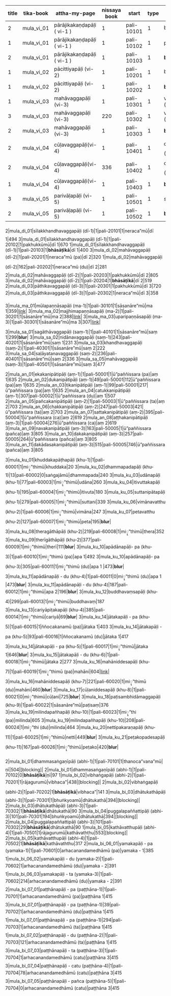 |title|tika-book|attha-my-page|nissaya book| start|type|nissaya title|page count|status|link|
|-|-|-|-|-|-|-|-|-|-|
2|mula_vi_01|pārājikakaṇḍapāḷi ( vi-1 )|1|pali-10101|1|bhurā”kaြီ”mū|vi 1|396
1|mula_vi_01|pārājikakaṇḍapāḷi ( vi-1 )|1|pali-10102|1|pakhukkūmū|vi 1|704
2|mula_vi_01|pārājikakaṇḍapāḷi ( vi-1 )|1|pali-10103|1|**bhāsāṭīkā**|vi 1|325
1|mula_vi_02|pācittiyapāḷi (vi-2)|1|pali-10201|1|bhurā”kaြီ”mū|vi 2|352
1|mula_vi_02|pācittiyapāḷi (vi-2)|1|pali-10202|1|**bhāsāṭīkā**|vi 2|267
1|mula_vi_03|mahāvaggapāḷi (vi-3)|1|pali-10301|1|veyaṃbhuṃsāmū (pa)|vi 3|294
3|mula_vi_03|mahāvaggapāḷi (vi-3)|220|pali-10302|1|veyaṃbhuṃsāmū (du)|vi 3|297
2|mula_vi_03|mahāvaggapāḷi (vi-3)|1|pali-10303|1|**bhāsāṭīkā**|vi 3|503
2|mula_vi_04|cūḷavaggapāḷi(vi-4)|1|pali-10401|1|caṅkyoငa”mū (pa)|vi 4|368
2|mula_vi_04|cūḷavaggapāḷi(vi-4)|336|pali-10402|1|caṅkyoငa”mū (du)|vi 4|289
1|mula_vi_04|cūḷavaggapāḷi(vi-4)|1|pali-10403|1|**bhāsāṭīkā**|vi 4|293
3|mula_vi_05|parivāḷapāḷi (vi-5)|1|pali-10501|1|sacachima’amū|vi 5|456
2|mula_vi_05|parivāḷapāḷi (vi-5)|1|pali-10502|1|**bhāsāṭīkā**|vi 5|181

2|mula_di_01|sīlakkhandhavaggapāḷi (dī-1)|1|pali-20101|1|neraငa”mū|dī 1|494
3|mula_di_01|sīlakkhandhavaggapāḷi (dī-1)|1|pali-20102|1|pakhukkūmū|dī 1|670
1|mula_di_01|sīlakkhandhavaggapāḷi (dī-1)|1|pali-20103|1|**bhāsāṭīkā**|dī 1|400
3|mula_di_02|mahāvaggapāḷi (dī-2)|1|pali-20201|1|neraငa”mū (pa)|dī 2|320
1|mula_di_02|mahāvaggapāḷi (dī-2)|162|pali-20202|1|neraငa”mū (du)|dī 2|281
2|mula_di_02|mahāvaggapāḷi (dī-2)|1|pali-20203|1|pakhukkūmū|dī 2|805
3|mula_di_02|mahāvaggapāḷi (dī-2)|1|pali-20204|1|**bhāsāṭīkā**|dī 2|519
2|mula_di_03|pāthikavaggapāḷi (dī-3)|1|pali-20301|1|pakhukkūmū|dī 3|720
2|mula_di_03|pāthikavaggapāḷi (dī-3)|1|pali-20302|1|neraငa”mū|dī 3|358

3|mula_ma_01|mūlapaṇṇāsapāḷi (ma-1)|1|pali-30101|1|sāsanāre”mū|ma 1|359|[link](https://www-hk.wikipali.org/app/article/index.php?view=chapter&book=164&par=5&channal=a73e1d78-9666-4cb2-b909-f235aa3362e5&display=sent&mode=edit&direction=col)|
3|mula_ma_02|majjhimapaṇṇāsapāḷi (ma-2)|1|pali-30201|1|sāsanāre”mū|ma 2|388|[link](https://www-hk.wikipali.org/app/article/index.php?view=chapter&book=165&par=5&channal=a73e1d78-9666-4cb2-b909-f235aa3362e5&display=sent&mode=edit&direction=col)|
3|mula_ma_03|uparipaṇṇāsapāḷi (ma-3)|1|pali-30301|1|sāsanāre”mū|ma 3|307|[link](https://www-hk.wikipali.org/app/article/index.php?view=chapter&book=166&par=5&channal=a73e1d78-9666-4cb2-b909-f235aa3362e5&display=sent&mode=edit&direction=col)|

3|mula_sa_01|sagāthāvaggapāḷi (saṃ-1)|1|pali-40101|1|sāsanāre”mū|saṃ 1|299|**blur**|
3|mula_sa_02|nidānavaggapāḷi (saṃ-1)|243|pali-40201|1|sāsanāre”mū|saṃ 1|231
3|mula_sa_03|khandhavaggapāḷi (saṃ-2)|1|pali-40301|1|sāsanāre”mū|saṃ 2|222
3|mula_sa_04|saḷāyatanavaggapāḷi (saṃ-2)|236|pali-40401|1|sāsanāre”mū|saṃ 2|336
3|mula_sa_05|mahāvaggapāḷi (saṃ-3)|1|pali-40501|1|sāsanāre”mū|saṃ 3|477

2|mula_an_01|ekakanipātipāḷi (aṃ-1)|1|pali-50001|1|ū”paññissara (pa)|aṃ 1|635
2|mula_an_02|dukanipātipāḷi (aṃ-1)|49|pali-50001|112|ū”paññissara (pa)|aṃ 1|635
2|mula_an_03|tikanipātipāḷi (aṃ-1)|99|pali-50001|217|ū”paññissara (pa)|aṃ 1|635
2|mula_an_04|catukkanipātipāḷi (aṃ-1)|307|pali-50002|1|ū”paññissara (du)|aṃ 1|507
2|mula_an_05|pañcakanipātipāḷi (aṃ-2)|1|pali-50003|1|ū”paññissara (ta)|aṃ 2|703
2|mula_an_06|chakkanipātipāḷi (aṃ-2)|247|pali-50003|421|ū”paññissara (ta)|aṃ 2|703
2|mula_an_07|sattakanipātipāḷi (aṃ-2)|395|pali-50004|1|ū”paññissara (ca)|aṃ 2|619
2|mula_an_08|aṭṭhakanipātipāḷi (aṃ-3)|1|pali-50004|276|ū”paññissara (ca)|aṃ 2|619
3|mula_an_09|navakanipātipāḷi (aṃ-3)|163|pali-50005|1|ū”paññissara (pañca)|aṃ 3|805
3|mula_an_10|dakakanipātipāḷi (aṃ-3)|257|pali-50005|264|ū”paññissara (pañca)|aṃ 3|805
3|mula_an_11|dakādasakanipātipāḷi (aṃ-3)|515|pali-50005|746|ū”paññissara (pañca)|aṃ 3|805

3|mula_ku_01|khuddakapāṭhapāḷi (khu-1)|1|pali-60001|1|miု”thimū|khuddaka|20
3|mula_ku_02|dhammapadapāḷi (khu-1)|13|pali-60002|0|saṅgajāmū|dhammapada|240
3|mula_ku_03|udānapāḷi (khu-1)|77|pali-60003|1|miု”thimū|udāna|260
3|mula_ku_04|itivuttakapāḷi (khu-1)|195|pali-60004|1|miု”thimū|itivuta|180
3|mula_ku_05|suttanipātapāḷi (khu-1)|279|pali-60005|1|miု”thimū|suttani|339
3|mula_ku_06|vimānavatthu (khu-2)|1|pali-60006|1|miု”thimū|vimāna|247
3|mula_ku_07|petavatthu (khu-2)|127|pali-60007|1|miု”thimū|peta|195|**blur**|
3|mula_ku_08|theragāthāpāḷi (khu-2)|219|pali-60008|1|miု”thimū|thera|352
3|mula_ku_09|therīgāthāpāḷi (khu-2)|377|pali-60009|1|miု”thimū|therī|111|**blur**|
3|mula_ku_10|apādānapāḷi- pa (khu-3)|1|pali-60010|1|miု”thimū (pa)|apa 1|492
3|mula_ku_10|apādānapāḷi- pa (khu-3)|305|pali-60011|1|miု”thimū (du)|apa 1 |473|**blur**|
3|mula_ku_11|apādānapāḷi - du (khu-4)|1|pali-60011|0|miု”thimū (du)|apa 1 |473|**blur**|
3|mula_ku_11|apādānapāḷi - du (khu-4)|187|pali-60012|1|miု”thimū|apa 2|196|**blur**|
3|mula_ku_12|buddhavaṃsapāḷi (khu-4)|299|pali-60013|1|miု”thimū|buddhavaṃ|187
3|mula_ku_13|cariyāpiṭakapāḷi (khu-4)|385|pali-60014|1|miု”thimū|cariyā|69|**blur**|
3|mula_ku_14|jātakapāḷi - pa (khu-5)|1|pali-60015|1|ññoငakanamū (pa)|jātaka 1|403
3|mula_ku_14|jātakapāḷi - pa (khu-5)|93|pali-60016|1|ññoငakanamū (du)|jātaka 1|417
3|mula_ku_14|jātakapāḷi - pa (khu-5)|1|pali-60017|1|miု”thimū|jātaka 1|646|**blur**|
3|mula_ku_15|jātakapāḷi - du (khu-6)|1|pali-60018|1|miု”thimū|jātaka 2|277
3|mula_ku_16|mahāniddesapāḷi (khu-7)|1|pali-60019|1|miု”thimū (pa)|mahāni|604|[link](https://www-hk.wikipali.org/app/article/index.php?view=chapter&book=149&par=5&channal=a73e1d78-9666-4cb2-b909-f235aa3362e5&display=sent&mode=edit&direction=col)|
3|mula_ku_16|mahāniddesapāḷi (khu-7)|221|pali-60020|1|miု”thimū (du)|mahāni|460|**blur**|
3|mula_ku_17|cūḷaniddesapāḷi (khu-8)|1|pali-60021|0|miု”thimū|cūḷani|725|**blur**|
3|mula_ku_18|paṭisambhidāmaggapāḷi (khu-9)|1|pali-60022|1|sāsanāre”mū|paṭisaṃ|376
3|mula_ku_19|milindapañhapāḷi (khu-10)|1|pali-60023|1|miု”thi (pa)|milinda|605
3|mula_ku_19|milindapañhapāḷi (khu-10)|208|pali-60024|1|miု”thi (du)|milinda|464
3|mula_ku_20|nettipakaraṇapāḷi (khu-11)|1|pali-60025|1|miု”thimū|netti|449|**blur**|
3|mula_ku_21|peṭakopadesapāḷi (khu-11)|167|pali-60026|1|miု”thimū|peṭako|420|**blur**|

2|mula_bi_01|dhammasaṅgaṇīpāḷi (abhi-1)|1|pali-70101|1|thanoငa”vana”mū|ṇī|504|[blocking]|
2|mula_bi_01|dhammasaṅgaṇīpāḷi (abhi-1)|1|pali-70102|0|**bhāsāṭīkā**|ṇī|97
1|mula_bi_02|vibhaṅgapāḷi (abhi-2)|1|pali-70201|1|rājagurumū|vibhaငa”|438|[blocking]|
2|mula_bi_02|vibhaṅgapāḷi (abhi-2)|1|pali-70202|1|**bhāsāṭīkā**|vibhaငa”|141
3|mula_bi_03|dhātukathāpāḷi (abhi-3)|1|pali-70301|1|bhuṅkyoamū|dhātukathā|394|[blocking]|
2|mula_bi_03|dhātukathāpāḷi (abhi-3)|1|pali-70302|1|**bhāsāṭīkā**|dhātukathā|90
3|mula_bi_04|puggalapaññattipāḷi (abhi-3)|101|pali-70301|194|bhuṅkyoamū|dhātukathā|394|[blocking]|
2|mula_bi_04|puggalapaññattipāḷi (abhi-3)|101|pali-70302|29|**bhāsāṭīkā**|dhātukathā|90
1|mula_bi_05|kathāvatthupāḷi (abhi-4)|1|pali-70501|1|rājagurumū|kathāvaththu|553|[blocking]|
2|mula_bi_05|kathāvatthupāḷi (abhi-4)|1|pali-70502|1|**bhāsāṭīkā**|kathāvaththu|317
2|mula_bi_06_01|yamakapāḷi - pa (yamaka-1)|1|pali-70601|0|arhaငanandamedhāmū (pa)|yamaka - 1|385
1|mula_bi_06_02|yamakapāḷi - du (yamaka-2)|1|pali-70602|1|arhaငanandamedhāmū (du)|yamaka - 2|391
1|mula_bi_06_03|yamakapāḷi - ta (yamaka-3)|1|pali-70602|214|arhaငanandamedhāmū (du)|yamaka - 2|391
2|mula_bi_07_01|paṭṭhānapāḷi - pa (paṭṭhāna-1)|1|pali-70701|1|arhaငanandamedhāmū (pa)|paṭṭhāna 1|415
3|mula_bi_07_01|paṭṭhānapāḷi - pa (paṭṭhāna-1)|39|pali-70702|1|arhaငanandamedhāmū (du)|paṭṭhāna 1|415
1|mula_bi_07_01|paṭṭhānapāḷi - pa (paṭṭhāna-1)|294|pali-70703|1|arhaငanandamedhāmū (ta)|paṭṭhāna 1|415
1|mula_bi_07_02|paṭṭhānapāḷi - du (paṭṭhāna-2)|1|pali-70703|121|arhaငanandamedhāmū (ta)|paṭṭhāna 1|415
3|mula_bi_07_03|paṭṭhānapāḷi - ta (paṭṭhāna-3)|1|pali-70704|1|arhaငanandamedhāmū (catu)|paṭṭhāna 3|415
3|mula_bi_07_04|paṭṭhānapāḷi - catu (paṭṭhāna-4)|1|pali-70704|78|arhaငanandamedhāmū (catu)|paṭṭhāna 3|415
3|mula_bi_07_05|paṭṭhānapāḷi - pañca (paṭṭhāna-5)|1|pali-70704|0|arhaငanandamedhāmū (catu)|paṭṭhāna 3|415